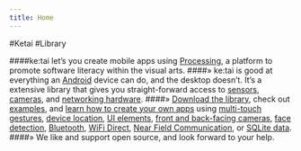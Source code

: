 ```yaml
---
title: Home
---
```

#Ketai
#Library
<!-- ##Your companion to rapid android development.  -->
####ke:tai let’s you create mobile apps using [Processing](https://processing.org/), a platform to promote software literacy within the visual arts.
####» ke:tai is good at everything an [Android](https://www.android.com/intl/en_us/) device can do, and the desktop doesn’t. It’s a extensive library that gives you straight-forward access to [sensors](/references/sensors/), [cameras](/references/camera/), and [networking hardware](/references/net/).
####» [Download the library](https://github.com/ketai/library), check out [examples](/projects/), and [learn how to create your own apps](http://pragprog.com/book/dsproc/rapid-android-development) using [multi-touch gestures](/references/ui/ketaigesture/), [device location](/references/sensors/ketailocation/), [UI elements](/references/ui/), [front and back-facing cameras](/references/camera/), [face detection](/references/camera/ketaiface/), [Bluetooth](/references/netbluetooth/), [WiFi Direct](/references/net/wifidirect/), [Near Field Communication](/references/netnfc/), or [SQLite data](references/data/ketaisqlite/).
####» We like and support open source, and look forward to your help.